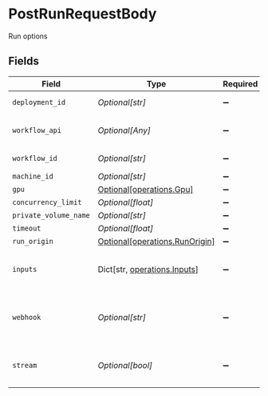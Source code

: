 # PostRunRequestBody

Run options


## Fields

| Field                                                                  | Type                                                                   | Required                                                               | Description                                                            | Example                                                                |
| ---------------------------------------------------------------------- | ---------------------------------------------------------------------- | ---------------------------------------------------------------------- | ---------------------------------------------------------------------- | ---------------------------------------------------------------------- |
| `deployment_id`                                                        | *Optional[str]*                                                        | :heavy_minus_sign:                                                     | Deployment ID to run                                                   | d290f1ee-6c54-4b01-90e6-d701748f0851                                   |
| `workflow_api`                                                         | *Optional[Any]*                                                        | :heavy_minus_sign:                                                     | Workflow API JSON to run                                               |                                                                        |
| `workflow_id`                                                          | *Optional[str]*                                                        | :heavy_minus_sign:                                                     | Workflow ID to run                                                     | f47ac10b-58cc-4372-a567-0e02b2c3d479                                   |
| `machine_id`                                                           | *Optional[str]*                                                        | :heavy_minus_sign:                                                     | N/A                                                                    |                                                                        |
| `gpu`                                                                  | [Optional[operations.Gpu]](../../models/operations/gpu.md)             | :heavy_minus_sign:                                                     | N/A                                                                    |                                                                        |
| `concurrency_limit`                                                    | *Optional[float]*                                                      | :heavy_minus_sign:                                                     | N/A                                                                    |                                                                        |
| `private_volume_name`                                                  | *Optional[str]*                                                        | :heavy_minus_sign:                                                     | N/A                                                                    |                                                                        |
| `timeout`                                                              | *Optional[float]*                                                      | :heavy_minus_sign:                                                     | N/A                                                                    |                                                                        |
| `run_origin`                                                           | [Optional[operations.RunOrigin]](../../models/operations/runorigin.md) | :heavy_minus_sign:                                                     | N/A                                                                    |                                                                        |
| `inputs`                                                               | Dict[str, [operations.Inputs](../../models/operations/inputs.md)]      | :heavy_minus_sign:                                                     | External inputs to the workflow                                        | {<br/>"input_text": "value1",<br/>"input_url": "https://example.png"<br/>} |
| `webhook`                                                              | *Optional[str]*                                                        | :heavy_minus_sign:                                                     | Webhook URL to receive workflow updates                                | https://example.com/webhook                                            |
| `stream`                                                               | *Optional[bool]*                                                       | :heavy_minus_sign:                                                     | Whether to return a streaming url                                      |                                                                        |
